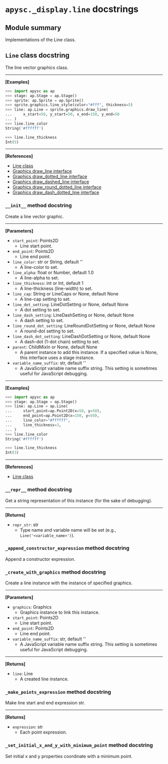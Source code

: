 # `apysc._display.line` docstrings

## Module summary

Implementations of the Line class.

## `Line` class docstring

The line vector graphics class.<hr>

**[Examples]**

```py
>>> import apysc as ap
>>> stage: ap.Stage = ap.Stage()
>>> sprite: ap.Sprite = ap.Sprite()
>>> sprite.graphics.line_style(color="#fff", thickness=5)
>>> line: ap.Line = sprite.graphics.draw_line(
...     x_start=50, y_start=50, x_end=150, y_end=50
... )
>>> line.line_color
String('#ffffff')

>>> line.line_thickness
Int(5)
```

<hr>

**[References]**

- [Line class](https://simon-ritchie.github.io/apysc/en/line.html)
- [Graphics draw_line interface](https://simon-ritchie.github.io/apysc/en/graphics_draw_line.html)
- [Graphics draw_dotted_line interface](https://simon-ritchie.github.io/apysc/en/graphics_draw_dotted_line.html)
- [Graphics draw_dashed_line interface](https://simon-ritchie.github.io/apysc/en/graphics_draw_dashed_line.html)
- [Graphics draw_round_dotted_line interface](https://simon-ritchie.github.io/apysc/en/graphics_draw_round_dotted_line.html)
- [Graphics draw_dash_dotted_line interface](https://simon-ritchie.github.io/apysc/en/graphics_draw_dash_dotted_line.html)

### `__init__` method docstring

Create a line vector graphic.<hr>

**[Parameters]**

- `start_point`: Points2D
  - Line start point.
- `end_point`: Points2D
  - Line end point.
- `line_color`: str or String, default ''
  - A line-color to set.
- `line_alpha`: float or Number, default 1.0
  - A line-alpha to set.
- `line_thickness`: int or Int, default 1
  - A line-thickness (line-width) to set.
- `line_cap`: String or LineCaps or None, default None
  - A line-cap setting to set.
- `line_dot_setting`: LineDotSetting or None, default None
  - A dot setting to set.
- `line_dash_setting`: LineDashSetting or None, default None
  - A dash setting to set.
- `line_round_dot_setting`: LineRoundDotSetting or None, default None
  - A round-dot setting to set.
- `line_dash_dot_setting`: LineDashDotSetting or None, default None
  - A dash-dot (1-dot chain) setting to set.
- `parent`: ChildMixIn or None, default None
  - A parent instance to add this instance. If a specified value is None, this interface uses a stage instance.
- `variable_name_suffix`: str, default ''
  - A JavaScript variable name suffix string. This setting is sometimes useful for JavaScript debugging.

<hr>

**[Examples]**

```py
>>> import apysc as ap
>>> stage: ap.Stage = ap.Stage()
>>> line: ap.Line = ap.Line(
...     start_point=ap.Point2D(x=50, y=50),
...     end_point=ap.Point2D(x=150, y=50),
...     line_color="#ffffff",
...     line_thickness=3,
... )
>>> line.line_color
String('#ffffff')

>>> line.line_thickness
Int(3)
```

<hr>

**[References]**

- [Line class](https://simon-ritchie.github.io/apysc/en/line.html)

### `__repr__` method docstring

Get a string representation of this instance (for the sake of debugging).<hr>

**[Returns]**

- `repr_str`: str
  - Type name and variable name will be set (e.g., `Line('<variable_name>')`).

### `_append_constructor_expression` method docstring

Append a constructor expression.

### `_create_with_graphics` method docstring

Create a line instance with the instance of specified graphics.<hr>

**[Parameters]**

- `graphics`: Graphics
  - Graphics instance to link this instance.
- `start_point`: Points2D
  - Line start point.
- `end_point`: Points2D
  - Line end point.
- `variable_name_suffix`: str, default ''
  - A JavaScript variable name suffix string. This setting is sometimes useful for JavaScript debugging.

<hr>

**[Returns]**

- `line`: Line
  - A created line instance.

### `_make_points_expression` method docstring

Make line start and end expression str.<hr>

**[Returns]**

- `expression`: str
  - Each point expression.

### `_set_initial_x_and_y_with_minimum_point` method docstring

Set initial x and y properties coordinate with a minimum point.